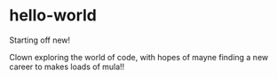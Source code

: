 # hello-world
Starting off new!

Clown exploring the world of code, with hopes of mayne finding a new career to makes loads of mula!!
